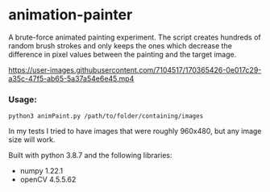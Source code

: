 # animation-painter
A brute-force animated painting experiment. The script creates hundreds of random brush strokes and only keeps the ones which decrease the difference in pixel values between the painting and the target image.

https://user-images.githubusercontent.com/7104517/170365426-0e017c29-a35c-47f5-ab65-5a37a54e6e45.mp4

### Usage:
```
python3 animPaint.py /path/to/folder/containing/images
```

In my tests I tried to have images that were roughly 960x480, but any image size will work.

Built with python 3.8.7 and the following libraries:
- numpy 1.22.1
- openCV 4.5.5.62
